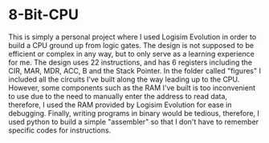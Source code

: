 # 8-Bit-CPU
This is simply a personal project where I used Logisim Evolution in order to build a CPU ground up from logic gates. The design is not supposed to be efficient or complex in any way, but to only serve as a learning experience for me.
The design uses 22 instructions, and has 6 registers including the CIR, MAR, MDR, ACC, B and the Stack Pointer. In the folder called "figures" I included all the circuits I've built along the way leading up to the CPU. 
However, some components such as the RAM I've built is too inconvenient to use due to the need to manually enter the address to read data, therefore, I used the RAM provided by Logisim Evolution for ease in debugging. Finally,
writing programs in binary would be tedious, therefore, I used python to build a simple "assembler" so that I don't have to remember specific codes for instructions. 
